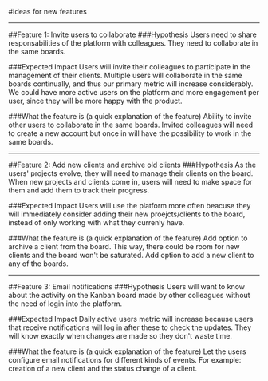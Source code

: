 #Ideas for new features

----
##Feature 1: Invite users to collaborate
###Hypothesis
Users need to share responsabilities of the platform with colleagues. They need to collaborate in the same boards.

###Expected Impact
Users will invite their colleagues to participate in the management of their clients. Multiple users will collaborate in the same boards continually, and thus our primary metric will increase considerably. We could have more active users on the platform and more engagement per user, since they will be more happy with the product.

###What the feature is (a quick explanation of the feature)
Ability to invite other users to collaborate in the same boards. Invited colleagues will need to create a new account but once in will have the possibility to work in the same boards.

----
##Feature 2: Add new clients and archive old clients
###Hypothesis
As the users' projects evolve, they will need to manage their clients on the board. When new projects and clients come in, users will need to make space for them and add them to track their progress.

###Expected Impact 
Users will use the platform more often beacuse they will immediately consider adding their new proejcts/clients to the board, instead of only working with what they currenly have.

###What the feature is (a quick explanation of the feature)
Add option to archive a client from the board. This way, there could be room for new clients and the board won't be saturated.
Add option to add a new client to any of the boards.

----
##Feature 3: Email notifications
###Hypothesis
Users will want to know about the activity on the Kanban board made by other colleagues without the need of login into the platform.

###Expected Impact
Daily active users metric will increase because users that receive notifications will log in after these to check the updates. They will know exactly when changes are made so they don't waste time.

###What the feature is (a quick explanation of the feature)
Let the users configure email notifications for different kinds of events. For example: creation of a new client and the status change of a client.